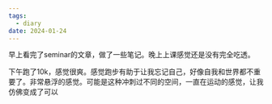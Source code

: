 ```yaml
---
tags:
  - diary
date: 2024-01-24
---
```

 
早上看完了seminar的文章，做了一些笔记。晚上上课感觉还是没有完全吃透。

下午跑了10k，感觉很爽。感觉跑步有助于让我忘记自己，好像自我和世界都不重要了。非常悬浮的感觉。可能是这种冲刺过不同的空间，一直在运动的感觉，让我仿佛变成了可以

